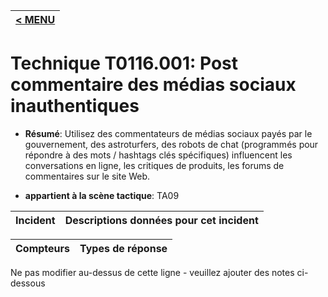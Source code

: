|[< MENU](../../README.md)|
|---|
# Technique T0116.001: Post commentaire des médias sociaux inauthentiques

* **Résumé**: Utilisez des commentateurs de médias sociaux payés par le gouvernement, des astroturfers, des robots de chat (programmés pour répondre à des mots / hashtags clés spécifiques) influencent les conversations en ligne, les critiques de produits, les forums de commentaires sur le site Web.

* **appartient à la scène tactique**: TA09


|Incident |Descriptions données pour cet incident |
|-------- |-------------------- |



|Compteurs |Types de réponse |
|-------- |-------------- |


Ne pas modifier au-dessus de cette ligne - veuillez ajouter des notes ci-dessous